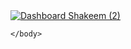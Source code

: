 <html lang="en">
    <body>
        <div class='tableauPlaceholder' id='viz1707842310341' style='position: relative'><noscript><a href='#'><img alt='Dashboard Shakeem (2) ' src='https:&#47;&#47;public.tableau.com&#47;static&#47;images&#47;Ta&#47;TaiwoOseniGame22024IndoorSLCSeason&#47;DashboardShakeem2&#47;1_rss.png' style='border: none' /></a></noscript><object class='tableauViz'  style='display:none;'><param name='host_url' value='https%3A%2F%2Fpublic.tableau.com%2F' /> <param name='embed_code_version' value='3' /> <param name='site_root' value='' /><param name='name' value='TaiwoOseniGame22024IndoorSLCSeason&#47;DashboardShakeem2' /><param name='tabs' value='no' /><param name='toolbar' value='yes' /><param name='static_image' value='https:&#47;&#47;public.tableau.com&#47;static&#47;images&#47;Ta&#47;TaiwoOseniGame22024IndoorSLCSeason&#47;DashboardShakeem2&#47;1.png' /> <param name='animate_transition' value='yes' /><param name='display_static_image' value='yes' /><param name='display_spinner' value='yes' /><param name='display_overlay' value='yes' /><param name='display_count' value='yes' /><param name='language' value='en-US' /></object></div>                <script type='text/javascript'>                    var divElement = document.getElementById('viz1707842310341');                    var vizElement = divElement.getElementsByTagName('object')[0];                    if ( divElement.offsetWidth > 800 ) { vizElement.style.width='1150px';vizElement.style.height='727px';} else if ( divElement.offsetWidth > 500 ) { vizElement.style.width='1150px';vizElement.style.height='727px';} else { vizElement.style.width='100%';vizElement.style.height='1477px';}                     var scriptElement = document.createElement('script');                    scriptElement.src = 'https://public.tableau.com/javascripts/api/viz_v1.js';                    vizElement.parentNode.insertBefore(scriptElement, vizElement);                </script>
     
     


    </body>
</html>
